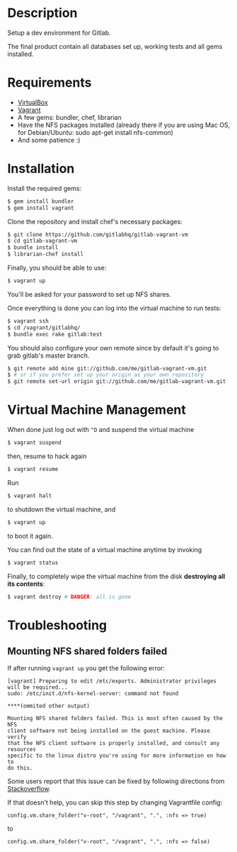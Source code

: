 Description
===========

Setup a dev environment for Gitlab.

The final product contain all databases set up, working tests and all gems
installed.

Requirements
============

* [VirtualBox](https://www.virtualbox.org)
* [Vagrant](http://vagrantup.com)
* A few gems: bundler, chef, librarian
* Have the NFS packages installed (already there if you are using Mac OS, for Debian/Ubuntu: sudo apt-get install nfs-common)
* And some patience :)

Installation
============

Install the required gems:

```bash
$ gem install bundler
$ gem install vagrant
```

Clone the repository and install chef's necessary packages:

```bash
$ git clone https://github.com/gitlabhq/gitlab-vagrant-vm
$ cd gitlab-vagrant-vm
$ bundle install
$ librarian-chef install
```

Finally, you should be able to use:

```bash
$ vagrant up
```

You'll be asked for your password to set up NFS shares.

Once everything is done you can log into the virtual machine to run tests:

```bash
$ vagrant ssh
$ cd /vagrant/gitlabhq/
$ bundle exec rake gitlab:test
```

You should also configure your own remote since by default it's going to grab
gitlab's master branch.

```bash
$ git remote add mine git://github.com/me/gitlab-vagrant-vm.git
$ # or if you prefer set up your origin as your own repository
$ git remote set-url origin git://github.com/me/gitlab-vagrant-vm.git
```

Virtual Machine Management
==========================

When done just log out with `^D` and suspend the virtual machine

```bash
$ vagrant suspend
```

then, resume to hack again

```bash
$ vagrant resume
```

Run

```bash
$ vagrant halt
```

to shutdown the virtual machine, and

```bash
$ vagrant up
```

to boot it again.

You can find out the state of a virtual machine anytime by invoking

```bash
$ vagrant status
```

Finally, to completely wipe the virtual machine from the disk **destroying all its contents**:

```bash
$ vagrant destroy # DANGER: all is gone
```

Troubleshooting
==========================

Mounting NFS shared folders failed
----------------------------------

If after running `vagrant up` you get the following error:

```
[vagrant] Preparing to edit /etc/exports. Administrator privileges will be required...
sudo: /etc/init.d/nfs-kernel-server: command not found

****(ommited other output)

Mounting NFS shared folders failed. This is most often caused by the NFS
client software not being installed on the guest machine. Please verify
that the NFS client software is properly installed, and consult any resources
specific to the linux distro you're using for more information on how to
do this.
```

Some users report that this issue can be fixed by following directions from [Stackoverflow](http://stackoverflow.com/a/9719588/1567796).

If that doesn't help, you can skip this step by changing Vagrantfile config:

    config.vm.share_folder("v-root", "/vagrant", ".", :nfs => true)

to

    config.vm.share_folder("v-root", "/vagrant", ".", :nfs => false)

